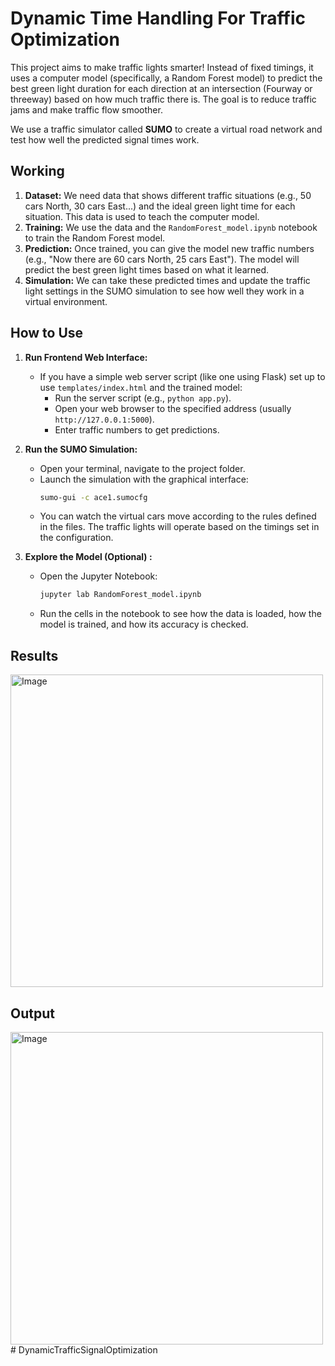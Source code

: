 # Dynamic Time Handling For Traffic Optimization

This project aims to make traffic lights smarter! Instead of fixed timings, it uses a computer model (specifically, a Random Forest model) to predict the best green light duration for each direction at an intersection (Fourway or threeway) based on how much traffic there is. The goal is to reduce traffic jams and make traffic flow smoother.

We use a traffic simulator called **SUMO** to create a virtual road network and test how well the predicted signal times work.

## Working

1.  **Dataset:** We need data that shows different traffic situations (e.g., 50 cars North, 30 cars East...) and the ideal green light time for each situation. This data is used to teach the computer model.
2.  **Training:** We use the data and the `RandomForest_model.ipynb` notebook to train the Random Forest model.
3.  **Prediction:** Once trained, you can give the model new traffic numbers (e.g., "Now there are 60 cars North, 25 cars East"). The model will predict the best green light times based on what it learned.
4.  **Simulation:** We can take these predicted times and update the traffic light settings in the SUMO simulation to see how well they work in a virtual environment.

## How to Use

1.  **Run Frontend Web Interface:**

    - If you have a simple web server script (like one using Flask) set up to use `templates/index.html` and the trained model:
      - Run the server script (e.g., `python app.py`).
      - Open your web browser to the specified address (usually `http://127.0.0.1:5000`).
      - Enter traffic numbers to get predictions.

2.  **Run the SUMO Simulation:**

    - Open your terminal, navigate to the project folder.
    - Launch the simulation with the graphical interface:
      ```bash
      sumo-gui -c ace1.sumocfg
      ```
    - You can watch the virtual cars move according to the rules defined in the files. The traffic lights will operate based on the timings set in the configuration.

3.  **Explore the Model (Optional) :**
    - Open the Jupyter Notebook:
      ```bash
      jupyter lab RandomForest_model.ipynb
      ```
    - Run the cells in the notebook to see how the data is loaded, how the model is trained, and how its accuracy is checked.

## Results

 <img width="500" alt="Image" src="https://github.com/user-attachments/assets/3c14235c-98c4-40ec-bdb1-360f6d8c1cce" />
 
 ## Output
 
 <img width="500" alt="Image" src="https://github.com/user-attachments/assets/cdac278e-0ec8-49c2-ba40-089ddb1edadf" />
# DynamicTrafficSignalOptimization
